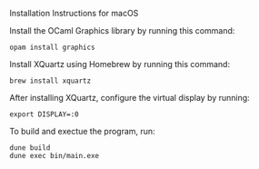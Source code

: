 Installation Instructions for macOS

Install the OCaml Graphics library by running this command:
```
opam install graphics
```
Install XQuartz using Homebrew by running this command:
```
brew install xquartz
```

After installing XQuartz, configure the virtual display by running:
```
export DISPLAY=:0
```

To build and exectue the program, run:

```
dune build
dune exec bin/main.exe
```

